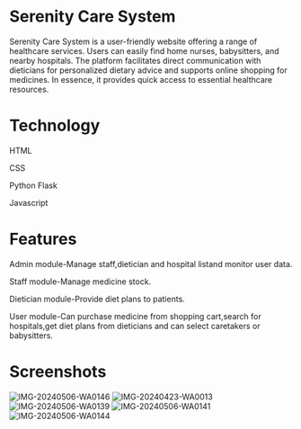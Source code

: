 # Serenity Care System
Serenity Care System is a user-friendly website offering a range of healthcare services. Users can easily find home nurses, babysitters, and nearby hospitals. The platform facilitates direct communication with dieticians for personalized dietary advice and supports online shopping for medicines. In essence, it provides quick access to essential healthcare resources.
# Technology
HTML

CSS

Python Flask

Javascript
# Features 
Admin module-Manage staff,dietician and hospital listand monitor user data.

Staff module-Manage medicine stock.

Dietician module-Provide diet plans to patients.

User module-Can purchase medicine from shopping cart,search for hospitals,get diet plans from dieticians and can select caretakers or babysitters.
# Screenshots
![IMG-20240506-WA0146](https://github.com/AnsTomy/Healthcare/assets/169869597/9c0b311d-8636-48b9-8d9f-3161cc11c9f7)
![IMG-20240423-WA0013](https://github.com/AnsTomy/Healthcare/assets/169869597/1f9babe2-d3f3-4a56-bde0-db4299e1adf1)
![IMG-20240506-WA0139](https://github.com/AnsTomy/Healthcare/assets/169869597/4ede212f-034b-46e5-a4d9-41405b439796)
![IMG-20240506-WA0141](https://github.com/AnsTomy/Healthcare/assets/169869597/f21d8e11-6441-4a41-8c95-238d54d327e2)
![IMG-20240506-WA0144](https://github.com/AnsTomy/Healthcare/assets/169869597/b22eab0c-0449-4938-8b05-3185bd565d8a)

